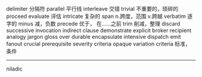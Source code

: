 delimiter  分隔符
parallel  平行线
interleave 交错
trivial 不重要的，琐碎的
proceed 
evaluate 评估
intricate 复杂的
span n.跨度，范围 v.跨越 
verbatim 逐字的
minus 减，负数
precede 优于， 在……之前
trim 削减，整理
discard
successive
invocation
indirect
clause
demonstrate
explicit
broker
recipient
analogy
jargon
gloss over
durable
encapsulate
intensive
dispatch
emit
fanout
crucial
prerequisite
severity
criteria
opaque
variation
criteria  标准，条件



-------------
niladic